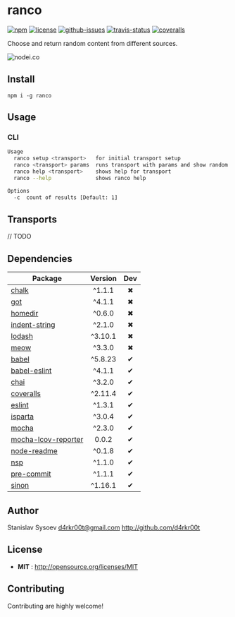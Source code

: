 # ranco

[![npm](https://img.shields.io/npm/v/ranco.svg)](https://www.npmjs.com/package/ranco)
[![license](https://img.shields.io/npm/l/ranco.svg)](http://opensource.org/licenses/MIT)
[![github-issues](https://img.shields.io/github/issues/d4rkr00t/ranco.svg)](https://github.com/d4rkr00t/ranco/issues)
[![travis-status](https://img.shields.io/travis/d4rkr00t/ranco.svg)](https://travis-ci.org/d4rkr00t/ranco)
[![coveralls](https://img.shields.io/coveralls/d4rkr00t/ranco.svg)](https://coveralls.io/github/d4rkr00t/ranco)

Choose and return random content from different sources.

![nodei.co](https://nodei.co/npm/ranco.png?downloads=true&downloadRank=true&stars=true)

## Install

```
npm i -g ranco
```

## Usage

### CLI
```bash
Usage
  ranco setup <transport>   for initial transport setup
  ranco <transport> params  runs transport with params and show random results
  ranco help <transport>    shows help for transport
  ranco --help              shows ranco help

Options
  -c  count of results [Default: 1]
```

## Transports
// TODO

## Dependencies

Package | Version | Dev
--- |:---:|:---:
[chalk](https://www.npmjs.com/package/chalk) | ^1.1.1 | ✖
[got](https://www.npmjs.com/package/got) | ^4.1.1 | ✖
[homedir](https://www.npmjs.com/package/homedir) | ^0.6.0 | ✖
[indent-string](https://www.npmjs.com/package/indent-string) | ^2.1.0 | ✖
[lodash](https://www.npmjs.com/package/lodash) | ^3.10.1 | ✖
[meow](https://www.npmjs.com/package/meow) | ^3.3.0 | ✖
[babel](https://www.npmjs.com/package/babel) | ^5.8.23 | ✔
[babel-eslint](https://www.npmjs.com/package/babel-eslint) | ^4.1.1 | ✔
[chai](https://www.npmjs.com/package/chai) | ^3.2.0 | ✔
[coveralls](https://www.npmjs.com/package/coveralls) | ^2.11.4 | ✔
[eslint](https://www.npmjs.com/package/eslint) | ^1.3.1 | ✔
[isparta](https://www.npmjs.com/package/isparta) | ^3.0.4 | ✔
[mocha](https://www.npmjs.com/package/mocha) | ^2.3.0 | ✔
[mocha-lcov-reporter](https://www.npmjs.com/package/mocha-lcov-reporter) | 0.0.2 | ✔
[node-readme](https://www.npmjs.com/package/node-readme) | ^0.1.8 | ✔
[nsp](https://www.npmjs.com/package/nsp) | ^1.1.0 | ✔
[pre-commit](https://www.npmjs.com/package/pre-commit) | ^1.1.1 | ✔
[sinon](https://www.npmjs.com/package/sinon) | ^1.16.1 | ✔


## Author

Stanislav Sysoev <d4rkr00t@gmail.com> http://github.com/d4rkr00t

## License

 - **MIT** : http://opensource.org/licenses/MIT

## Contributing

Contributing are highly welcome!
